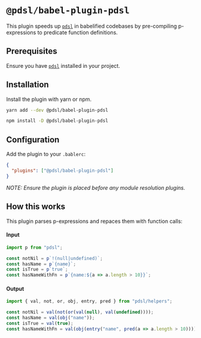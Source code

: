 # `@pdsl/babel-plugin-pdsl`

This plugin speeds up [`pdsl`](https://github.com/ryardley/pdsl) in babelified codebases by pre-compiling p-expressions to predicate function definitions.

## Prerequisites

Ensure you have [`pdsl`](https://github.com/ryardley/pdsl) installed in your project.

## Installation

Install the plugin with yarn or npm.

```bash
yarn add --dev @pdsl/babel-plugin-pdsl
```

```bash
npm install -D @pdsl/babel-plugin-pdsl
```

## Configuration

Add the plugin to your `.bablerc`:

```json
{
  "plugins": ["@pdsl/babel-plugin-pdsl"]
}
```

_NOTE: Ensure the plugin is placed before any module resolution plugins._

## How this works

This plugin parses p-expressions and repaces them with function calls:

#### Input

```js
import p from "pdsl";

const notNil = p`!(null|undefined)`;
const hasName = p`{name}`;
const isTrue = p`true`;
const hasNameWithFn = p`{name:${a => a.length > 10}}`;
```

#### Output

```js
import { val, not, or, obj, entry, pred } from "pdsl/helpers";

const notNil = val(not(or(val(null), val(undefined))));
const hasName = val(obj("name"));
const isTrue = val(true);
const hasNameWithFn = val(obj(entry("name", pred(a => a.length > 10))));
```
